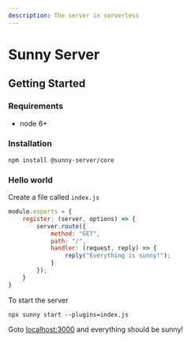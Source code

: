 ```yaml
---
description: The server in serverless
---
```


# Sunny Server

## Getting Started

### Requirements

* node 6+

### Installation

```text
npm install @sunny-server/core
```

### Hello world

Create a file called `index.js`

```javascript
module.exports = {
    register: (server, options) => {
        server.route({
            method: "GET",
            path: "/",
            handler: (request, reply) => {
                reply("Everything is sunny!");
            }
        });
    }
}
```

To start the server

```text
npx sunny start --plugins=index.js
```

Goto [localhost:3000](http://localhost:300) and everything should be sunny!



